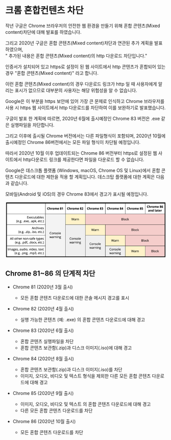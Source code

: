 # 크롬 혼합컨텐츠 차단

작년 구글은 Chrome 브라우저의 안전한 웹 환경을 만들기 위해 혼합 콘텐츠(Mixed content)차단에 대해 발표를 하였습니다.  

그리고 2020년 구글은 혼합 콘텐츠(Mixed content)차단과 연관된 추가 계획을 발표하였으며,  
" 추가된 내용은 혼합 콘텐츠(Mixed content)의 http 다운로드 차단입니다."  

인증서가 설치되어 있고 https로 설정이 된 웹 사이트에서 http 콘텐츠가 혼합되어 있는 경우 "혼합 콘텐츠(Mixed content)" 라고 합니다.    

이런 혼합 콘텐츠(Mixed content)의 경우 다운로드 링크가 http 일 때 사용자에게 알리는 표시가 없으므로 대부분의 사용자는 해당 위험성을 알 수 없습니다.     

Google은 이 부분을 https 보안에 있어 가장 큰 문제로 인식하고 Chrome 브라우저를 사용 시 https 웹 사이트에서 http 다운로드를 차단하여 이를 보완하기로 발표했습니다.  

  
  
구글이 발표 한 계획에 따르면, 2020년 6월에 출시예정인 Chrome 83 버전은 .exe 같은 실행파일을 차단합니다.  

그리고 이후에 출시될 Chrome 버전에서는 다른 파일형식이 포함되며, 2020년 10월에 출시예정인 Chrome 86버전에서는 모든 파일 형식이 차단될 예정입니다.  

따라서 2020년 10월 이후 업데이트되는 Chrome 86 버전부터 https로 설정된 웹 사이트에서 http다운로드 링크를 제공한다면 파일을 다운로드 할 수 없습니다.  

Google은 데스크톱 플랫폼 (Windows, macOS, Chrome OS 및 Linux)에서 혼합 콘텐츠 다운로드에 대한 제한을 적용 할 계획입니다. 데스크탑 플랫폼에 대한 계획은 다음과 같습니다.  

모바일(Android 및 iOS)의 경우 Chrome 83에서 경고가 표시될 예정입니다.  

![img.png](img/chrome.png)


## Chrome 81~86 의 단계적  차단

- Chrome 81 (2020년 3월 출시)
    - 모든 혼합 콘텐츠 다운로드에 대한 콘솔 메시지 경고를 표시

- Chrome 82 (2020년 4월 출시)
    - 실행 가능한 콘텐츠 (예: .exe) 의 혼합 콘텐츠 다운로드에 대해 경고
    
- Chrome 83 (2020년 6월 출시)
    - 혼합 콘텐츠 실행파일을 차단
    - 혼합 콘텐츠 보관함(.zip)과 디스크 이미지(.iso)에 대해 경고

- Chrome 84 (2020년 8월 출시)
    - 혼합 콘텐츠 보관함(.zip)과 디스크 이미지(.iso)를 차단
    - 이미지, 오디오, 비디오 및 텍스트 형식을 제외한 다른 모든 혼합 콘텐츠 다운로드에 대해 경고

- Chrome 85 (2020년 9월 출시)
    - 이미지, 오디오, 비디오 및 텍스트 의 혼합 콘텐츠 다운로드에 대해 경고
    - 다른 모든 혼합 콘텐츠 다운로드를 차단

- Chrome 86 (2020년 10월 출시)
    - 모든 혼합 콘텐츠 다운로드를 차단